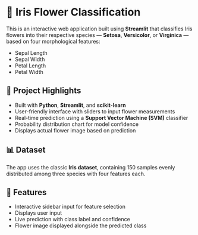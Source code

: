# 🌸 Iris Flower Classification

This is an interactive web application built using **Streamlit** that classifies Iris flowers into their respective species — **Setosa**, **Versicolor**, or **Virginica** — based on four morphological features:
- Sepal Length
- Sepal Width
- Petal Length
- Petal Width

## 📌 Project Highlights

- Built with **Python**, **Streamlit**, and **scikit-learn**
- User-friendly interface with sliders to input flower measurements
- Real-time prediction using a **Support Vector Machine (SVM)** classifier
- Probability distribution chart for model confidence
- Displays actual flower image based on prediction

## 📊 Dataset

The app uses the classic **Iris dataset**, containing 150 samples evenly distributed among three species with four features each.

## 🔧 Features

- Interactive sidebar input for feature selection
- Displays user input
- Live prediction with class label and confidence
- Flower image displayed alongside the predicted class
